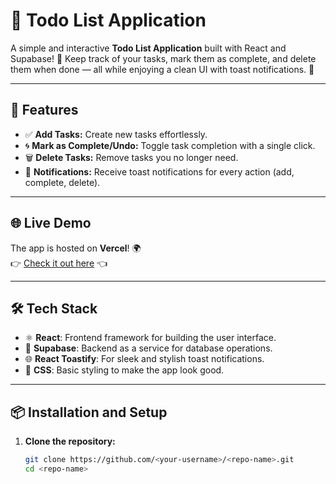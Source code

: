 # 📝 Todo List Application

A simple and interactive **Todo List Application** built with React and Supabase! 🎉 Keep track of your tasks, mark them as complete, and delete them when done — all while enjoying a clean UI with toast notifications. 🚀

---

## 🌟 Features

- ✅ **Add Tasks:** Create new tasks effortlessly.
- 🌀 **Mark as Complete/Undo:** Toggle task completion with a single click.
- 🗑️ **Delete Tasks:** Remove tasks you no longer need.
- 🔔 **Notifications:** Receive toast notifications for every action (add, complete, delete).

---

## 🌐 Live Demo

The app is hosted on **Vercel**! 🌍  
👉 [Check it out here](https://supabase-crud-teal.vercel.app/) 👈

---

## 🛠️ Tech Stack

- ⚛️ **React**: Frontend framework for building the user interface.
- 🐘 **Supabase**: Backend as a service for database operations.
- 🌐 **React Toastify**: For sleek and stylish toast notifications.
- 🎨 **CSS**: Basic styling to make the app look good.

---

## 📦 Installation and Setup

1. **Clone the repository:**
   ```bash
   git clone https://github.com/<your-username>/<repo-name>.git
   cd <repo-name>
